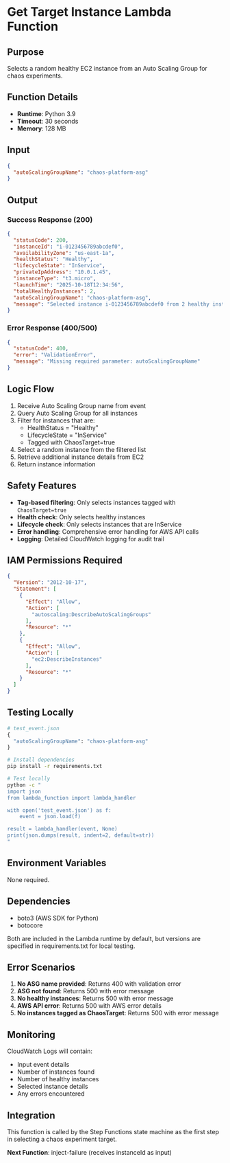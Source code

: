 # Get Target Instance Lambda Function

## Purpose

Selects a random healthy EC2 instance from an Auto Scaling Group for chaos experiments.

## Function Details

- **Runtime**: Python 3.9
- **Timeout**: 30 seconds
- **Memory**: 128 MB

## Input

```json
{
  "autoScalingGroupName": "chaos-platform-asg"
}
```

## Output

### Success Response (200)

```json
{
  "statusCode": 200,
  "instanceId": "i-0123456789abcdef0",
  "availabilityZone": "us-east-1a",
  "healthStatus": "Healthy",
  "lifecycleState": "InService",
  "privateIpAddress": "10.0.1.45",
  "instanceType": "t3.micro",
  "launchTime": "2025-10-18T12:34:56",
  "totalHealthyInstances": 2,
  "autoScalingGroupName": "chaos-platform-asg",
  "message": "Selected instance i-0123456789abcdef0 from 2 healthy instances"
}
```

### Error Response (400/500)

```json
{
  "statusCode": 400,
  "error": "ValidationError",
  "message": "Missing required parameter: autoScalingGroupName"
}
```

## Logic Flow

1. Receive Auto Scaling Group name from event
2. Query Auto Scaling Group for all instances
3. Filter for instances that are:
   - HealthStatus = "Healthy"
   - LifecycleState = "InService"
   - Tagged with ChaosTarget=true
4. Select a random instance from the filtered list
5. Retrieve additional instance details from EC2
6. Return instance information

## Safety Features

- **Tag-based filtering**: Only selects instances tagged with `ChaosTarget=true`
- **Health check**: Only selects healthy instances
- **Lifecycle check**: Only selects instances that are InService
- **Error handling**: Comprehensive error handling for AWS API calls
- **Logging**: Detailed CloudWatch logging for audit trail

## IAM Permissions Required

```json
{
  "Version": "2012-10-17",
  "Statement": [
    {
      "Effect": "Allow",
      "Action": [
        "autoscaling:DescribeAutoScalingGroups"
      ],
      "Resource": "*"
    },
    {
      "Effect": "Allow",
      "Action": [
        "ec2:DescribeInstances"
      ],
      "Resource": "*"
    }
  ]
}
```

## Testing Locally

```python
# test_event.json
{
  "autoScalingGroupName": "chaos-platform-asg"
}
```

```bash
# Install dependencies
pip install -r requirements.txt

# Test locally
python -c "
import json
from lambda_function import lambda_handler

with open('test_event.json') as f:
    event = json.load(f)

result = lambda_handler(event, None)
print(json.dumps(result, indent=2, default=str))
"
```

## Environment Variables

None required.

## Dependencies

- boto3 (AWS SDK for Python)
- botocore

Both are included in the Lambda runtime by default, but versions are specified in requirements.txt for local testing.

## Error Scenarios

1. **No ASG name provided**: Returns 400 with validation error
2. **ASG not found**: Returns 500 with error message
3. **No healthy instances**: Returns 500 with error message
4. **AWS API error**: Returns 500 with AWS error details
5. **No instances tagged as ChaosTarget**: Returns 500 with error message

## Monitoring

CloudWatch Logs will contain:
- Input event details
- Number of instances found
- Number of healthy instances
- Selected instance details
- Any errors encountered

## Integration

This function is called by the Step Functions state machine as the first step in selecting a chaos experiment target.

**Next Function**: inject-failure (receives instanceId as input)
